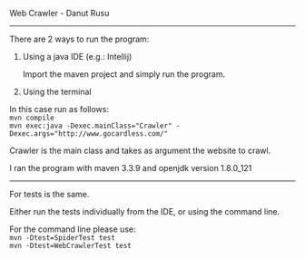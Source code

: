 Web Crawler - Danut Rusu

-------------------------------------------------------------------------------------------
There are 2 ways to run the program:

1. Using a java IDE (e.g.: Intellij)  

	Import the maven project and simply run the program.  

2. Using the terminal  

In this case run as follows:  
 `mvn compile`  
 `mvn exec:java -Dexec.mainClass="Crawler" -Dexec.args="http://www.gocardless.com/"`
	
Crawler is the main class and takes as argument the website to crawl.

I ran the program with maven 3.3.9 and openjdk version 1.8.0_121

-------------------------------------------------------------------------------------------

For tests is the same.

Either run the tests individually from the IDE, or using the command line.

For the command line please use:  
`mvn -Dtest=SpiderTest test`  
`mvn -Dtest=WebCrawlerTest test`


